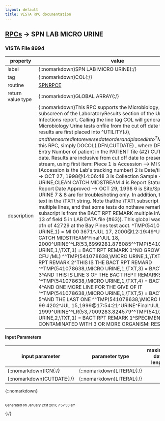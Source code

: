 ```yaml
---
layout: default
title: VISTA RPC documentation
---
```




## [RPCs](TableOfContent.md) &#8594; SPN LAB MICRO URINE 



### VISTA File 8994 


 property | value 
--- | --- 
 label | {::nomarkdown}SPN LAB MICRO URINE{:/}
 tag | {::nomarkdown}COL{:/}
 routine | [SPNRPCE](http://code.osehra.org/dox/Routine_SPNRPCE_source.html)
 return value type | {::nomarkdown}GLOBAL ARRAY{:/}
 description | {::nomarkdown}This RPC supports the Microbiology, Urine subscreen of the LaboratoryResults section of the Urinary Tract Infections report. Calling the line tag COL will generate all Lab Microbiology Urine tests onfile from the cut off date forward. The results are first placed into ^UTILITY($J), andthen sorted into reverse date order and placed into ^TMP($J) To call this RPC, simply DOCOL(,DFN,CUTDATE) , where DFN = Internal Entry Number of patient in the PATIENT file (#2) CUTDATE = Cut off date. Results are inclusive from cut off date to present  Sample data stream, using first item:  Piece  1 is Accession --> MI 98 6158  (Accession is the Lab's tracking number)  2 is Date/time Received --> OCT 27, 1998@14:06:48  3 is Collection Sample --> URINE;CLEAN CATCH MIDSTREAM  4 is Report Status --> Final  5 is Report Date Approved --> OCT 29, 1998  6 is Site/Specimen --> URINE  7 & 8 are for troubleshoting only.        In addition, there is report text in the \TXT\ string. Note thatthe \TXT\ subscript may have multiple lines, and that some tests do nothave remarks.  This subscript is from the BACT RPT REMARK multiple inVista (subfield 13 of field 5 in LAB DATA file {#63}). This global was ran using the dfn of 42729 at the Bay Pines test acct.  ^TMP(541078638,\MICRO URINE\,1) = MI 00 3671^JUL 17, 2000@12:19:49^URINE; CLEAN CATCH MIDSTREAM^Final^JUL 18, 2000^URINE^^LR(53,6999281.878085^^TMP(541078638,\MICRO URINE\,1,\TXT\,1) = BACT RPT REMARK 1^NO GROWTH (<1000 CFU /ML) ^^TMP(541078638,\MICRO URINE\,1,\TXT\,2) = BACT RPT REMARK 2^THIS IS THE BACT RPT REMARD ^^TMP(541078638,\MICRO URINE\,1,\TXT\,3) = BACT RPT REMARK 3^AND THIS IS LINE 3 OF THE BACT REPT REMARKS ^^TMP(541078638,\MICRO URINE\,1,\TXT\,4) = BACT RPT REMARK 4^AND ONE MORE LINE FOR THE GIVE OF IT ^^TMP(541078638,\MICRO URINE\,1,\TXT\,5) = BACT RPT REMARK 5^AND THE LAST ONE ^^TMP(541078638,\MICRO URINE\,2) = MI 99 4202^JUL 15,1999@17:54:21^URINE^Final^JUL 17, 1999^URINE^^LR(53,7009283.824579^^TMP(541078638,\MICRO URINE\,2,\TXT\,1) = BACT RPT REMARK 1^SPECIMEN GROSSLY CONTAMINATED WITH 3 OR MORE ORGANISM: RESUBMIT ^{:/}

#### Input Parameters

| input parameter | parameter type | maximum data length | required | description | 
| --- | --- | --- | --- | --- | 
| {::nomarkdown}ICN{:/} | {::nomarkdown}LITERAL{:/} |  |  |  | 
| {::nomarkdown}CUTDATE{:/} | {::nomarkdown}LITERAL{:/} |  |  |  | 

{::nomarkdown} <br/><br/><p style="font-size: 11px">Generated on January 21st 2017, 7:57:53 am</p>{:/}